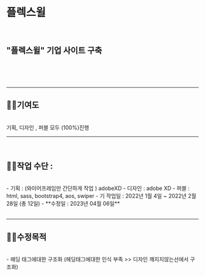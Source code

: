 # 플렉스윌

<br>

## "플렉스윌" 기업 사이트 구축 
<br>
<br><br>

----


## 🧑‍🎤기여도

<br>
기획, 디자인 , 퍼블 모두 (100%)진행

-----
<br>

## 🧑‍🎤작업 수단 : 
<br>
- 기획 : (와이어프레임만 간단하게 작업 ) adobeXD
- 디자인  :  adobe XD 
- 퍼블 : html, sass, bootstrap4, aos, swiper 
- 기 작업일 : 2022년 1월 4일 ~ 2022년 2월 28일 (총 12일)
- **수정일 : 2023년 04월 06일**
<br>
<br>

-----

## 🧑‍🎤수정목적
<br>
- 헤딩 태그에대한 구조화 (헤딩태그에대한 인식 부족 >> 디자인 꺠지지않는선에서 구조화)


